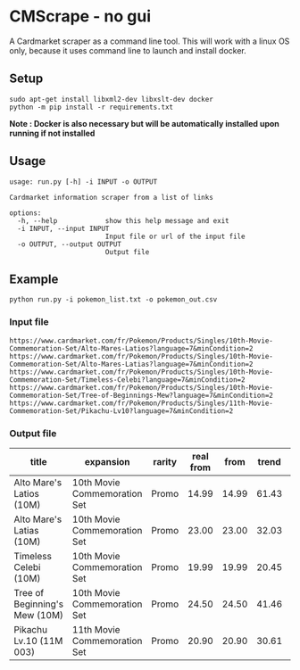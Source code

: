 # CMScrape - no gui
A Cardmarket scraper as a command line tool.
This will work with a linux OS only, because it uses command line to launch and install docker.

## Setup
```
sudo apt-get install libxml2-dev libxslt-dev docker
python -m pip install -r requirements.txt
```

**Note : Docker is also necessary but will be automatically installed upon running if not installed**

## Usage
```console
usage: run.py [-h] -i INPUT -o OUTPUT

Cardmarket information scraper from a list of links

options:
  -h, --help            show this help message and exit
  -i INPUT, --input INPUT
                        Input file or url of the input file
  -o OUTPUT, --output OUTPUT
                        Output file
```

## Example
```console
python run.py -i pokemon_list.txt -o pokemon_out.csv
```
### Input file 
```
https://www.cardmarket.com/fr/Pokemon/Products/Singles/10th-Movie-Commemoration-Set/Alto-Mares-Latios?language=7&minCondition=2
https://www.cardmarket.com/fr/Pokemon/Products/Singles/10th-Movie-Commemoration-Set/Alto-Mares-Latias?language=7&minCondition=2
https://www.cardmarket.com/fr/Pokemon/Products/Singles/10th-Movie-Commemoration-Set/Timeless-Celebi?language=7&minCondition=2
https://www.cardmarket.com/fr/Pokemon/Products/Singles/10th-Movie-Commemoration-Set/Tree-of-Beginnings-Mew?language=7&minCondition=2
https://www.cardmarket.com/fr/Pokemon/Products/Singles/11th-Movie-Commemoration-Set/Pikachu-Lv10?language=7&minCondition=2
```

### Output file
| title                         | expansion                    | rarity | real from | from  | trend | 30 days | 7 days | 1 day  | url                                                                                                                                  | image name                                                        | image id |
|-------------------------------|------------------------------|--------|-----------|-------|-------|---------|--------|--------|--------------------------------------------------------------------------------------------------------------------------------------|-------------------------------------------------------------------|----------|
| Alto Mare's Latios (10M)      | 10th Movie Commemoration Set | Promo  | 14.99     | 14.99 | 61.43 | 28.90   | 48.25  | 160.00 | https://www.cardmarket.com/fr/Pokemon/Products/Singles/10th-Movie-Commemoration-Set/Alto-Mares-Latios?language=7&minCondition=2      | https://product-images.s3.cardmarket.com/51/10M/566546/566546.jpg | 566546   |
| Alto Mare's Latias (10M)      | 10th Movie Commemoration Set | Promo  | 23.00     | 23.00 | 32.03 | 21.94   | 32.56  | 12.49  | https://www.cardmarket.com/fr/Pokemon/Products/Singles/10th-Movie-Commemoration-Set/Alto-Mares-Latias?language=7&minCondition=2      | https://product-images.s3.cardmarket.com/51/10M/566545/566545.jpg | 566545   |
| Timeless Celebi (10M)         | 10th Movie Commemoration Set | Promo  | 19.99     | 19.99 | 20.45 | 16.81   | 12.98  | 4.99   | https://www.cardmarket.com/fr/Pokemon/Products/Singles/10th-Movie-Commemoration-Set/Timeless-Celebi?language=7&minCondition=2        | https://product-images.s3.cardmarket.com/51/10M/566544/566544.jpg | 566544   |
| Tree of Beginning's Mew (10M) | 10th Movie Commemoration Set | Promo  | 24.50     | 24.50 | 41.46 | 30.75   | 29.16  | 19.94  | https://www.cardmarket.com/fr/Pokemon/Products/Singles/10th-Movie-Commemoration-Set/Tree-of-Beginnings-Mew?language=7&minCondition=2 | https://product-images.s3.cardmarket.com/51/10M/566549/566549.jpg | 566549   |
| Pikachu Lv.10 (11M 003)       | 11th Movie Commemoration Set | Promo  | 20.90     | 20.90 | 30.61 | 27.84   | 20.75  | 14.75  | https://www.cardmarket.com/fr/Pokemon/Products/Singles/11th-Movie-Commemoration-Set/Pikachu-Lv10?language=7&minCondition=2           | https://product-images.s3.cardmarket.com/51/11M/566532/566532.jpg | 566532   |
